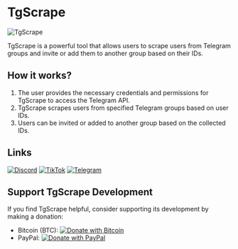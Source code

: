 # TgScrape

![TgScrape](https://media.discordapp.net/attachments/1063432232716488786/1135280616116592660/image.png)

TgScrape is a powerful tool that allows users to scrape users from Telegram groups and invite or add them to another group based on their IDs.

## How it works?

1. The user provides the necessary credentials and permissions for TgScrape to access the Telegram API.
2. TgScrape scrapes users from specified Telegram groups based on user IDs.
3. Users can be invited or added to another group based on the collected IDs.

## Links

[![Discord](https://img.shields.io/badge/Join-Discord-brightgreen?logo=discord)](https://discord.gg/Pr0xyArmyFans)
[![TikTok](https://img.shields.io/badge/Follow-TikTok-red?logo=tiktok)](https://www.tiktok.com/@cityofcard)
[![Telegram](https://img.shields.io/badge/Join-Telegram-blue?logo=telegram)](https://t.me/CityOfCard)

## Support TgScrape Development

If you find TgScrape helpful, consider supporting its development by making a donation:

- Bitcoin (BTC): [![Donate with Bitcoin](https://img.shields.io/badge/Donate-Bitcoin-orange?logo=bitcoin)](bc1qkuh0p55ajrd8lh2a6vtrml6k59ygt0zpmcemhx)
- PayPal: [![Donate with PayPal](https://img.shields.io/badge/Donate-PayPal-blue?logo=paypal)](https://paypal.me/PersonalPr0xy)
